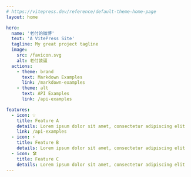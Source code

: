 ```yaml
---
# https://vitepress.dev/reference/default-theme-home-page
layout: home

hero:
  name: '老付的微博'
  text: 'A VitePress Site'
  tagline: My great project tagline
  image:
    src: /favicon.svg
    alt: 老付装逼
  actions:
    - theme: brand
      text: Markdown Examples
      link: /markdown-examples
    - theme: alt
      text: API Examples
      link: /api-examples

features:
  - icon: 💡
    title: Feature A
    details: Lorem ipsum dolor sit amet, consectetur adipiscing elit
    link: /api-examples
  - icon: ⚡️
    title: Feature B
    details: Lorem ipsum dolor sit amet, consectetur adipiscing elit
  - icon: 🛠️
    title: Feature C
    details: Lorem ipsum dolor sit amet, consectetur adipiscing elit
---
```

